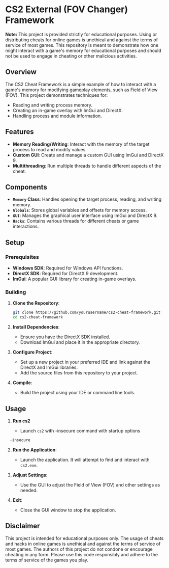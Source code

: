# CS2 External (FOV Changer) Framework

**Note:** This project is provided strictly for educational purposes. Using or distributing cheats for online games is unethical and against the terms of service of most games. This repository is meant to demonstrate how one might interact with a game's memory for educational purposes and should not be used to engage in cheating or other malicious activities.

## Overview

The CS2 Cheat Framework is a simple example of how to interact with a game's memory for modifying gameplay elements, such as Field of View (FOV). This project demonstrates techniques for:

- Reading and writing process memory.
- Creating an in-game overlay with ImGui and DirectX.
- Handling process and module information.

## Features

- **Memory Reading/Writing**: Interact with the memory of the target process to read and modify values.
- **Custom GUI**: Create and manage a custom GUI using ImGui and DirectX 9.
- **Multithreading**: Run multiple threads to handle different aspects of the cheat.

## Components

- **`Memory` Class**: Handles opening the target process, reading, and writing memory.
- **`Globals`**: Stores global variables and offsets for memory access.
- **`GUI`**: Manages the graphical user interface using ImGui and DirectX 9.
- **`Hacks`**: Contains various threads for different cheats or game interactions.

## Setup

### Prerequisites

- **Windows SDK**: Required for Windows API functions.
- **DirectX SDK**: Required for DirectX 9 development.
- **ImGui**: A popular GUI library for creating in-game overlays.

### Building

1. **Clone the Repository**:
    ```sh
    git clone https://github.com/yourusername/cs2-cheat-framework.git
    cd cs2-cheat-framework
    ```

2. **Install Dependencies**:
    - Ensure you have the DirectX SDK installed.
    - Download ImGui and place it in the appropriate directory.

3. **Configure Project**:
    - Set up a new project in your preferred IDE and link against the DirectX and ImGui libraries.
    - Add the source files from this repository to your project.

4. **Compile**:
    - Build the project using your IDE or command line tools.

## Usage

1. **Run cs2**

   - Launch `cs2` with -insecure command with startup options
  ```sh
    -insecure
  ```

2. **Run the Application**:
    - Launch the application. It will attempt to find and interact with `cs2.exe`.

3. **Adjust Settings**:
    - Use the GUI to adjust the Field of View (FOV) and other settings as needed.

4. **Exit**:
    - Close the GUI window to stop the application.

## Disclaimer

This project is intended for educational purposes only. The usage of cheats and hacks in online games is unethical and against the terms of service of most games. The authors of this project do not condone or encourage cheating in any form. Please use this code responsibly and adhere to the terms of service of the games you play.

